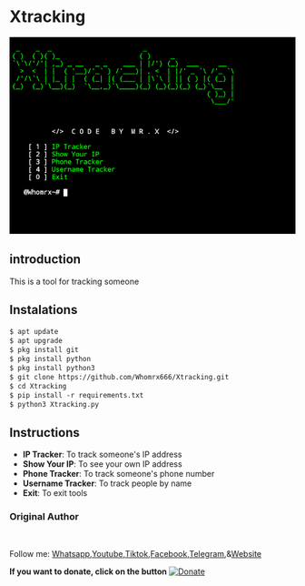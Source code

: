 # Xtracking 
![Xtracking preview](Xtracking.png)

## introduction
This is a tool for tracking someone

## Instalations
```
$ apt update
$ apt upgrade
$ pkg install git
$ pkg install python
$ pkg install python3
$ git clone https://github.com/Whomrx666/Xtracking.git
$ cd Xtracking 
$ pip install -r requirements.txt
$ python3 Xtracking.py
```

## Instructions
- **IP Tracker**: To track someone's IP address 
- **Show Your IP**: To see your own IP address
- **Phone Tracker**: To track someone's phone number
- **Username Tracker**: To track people by name
- **Exit**: To exit tools
### Original Author
<a href="https://github.com/Whomrx666"><img src="https://img.shields.io/badge/Original-Author-brightgreen.svg" alt=""/></a>

Follow me: [Whatsapp](https://wa.me/6287855190571),[Youtube](https://youtube.com/@whomrx666),[Tiktok](https://www.tiktok.com/@whomr.x),[Facebook](https://www.facebook.com/whomrx.666),[Telegram](https://t.me/@Whomr_X),&[Website](https://whomrxhackers.blogspot.com/)

**If you want to donate, click on the button**
<a href="https://saweria.co/whomrx"><img title="Donate" src="https://img.shields.io/badge/Donate-Xtracking-yellow?style=for-the-badge&logo=github"></a>


